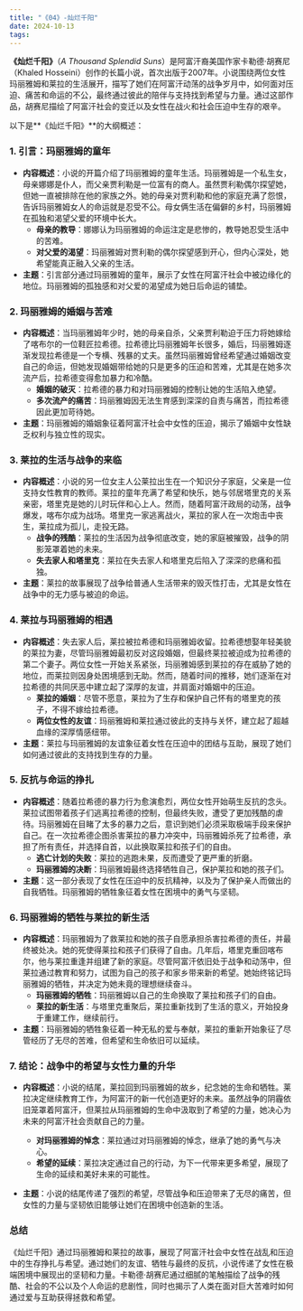 ```yaml
---
title: "《04》-灿烂千阳"
date: 2024-10-13
tags: 
---
```

**《灿烂千阳》**（*A Thousand Splendid Suns*）是阿富汗裔美国作家卡勒德·胡赛尼（Khaled Hosseini）创作的长篇小说，首次出版于2007年。小说围绕两位女性玛丽雅姆和莱拉的生活展开，描写了她们在阿富汗动荡的战争岁月中，如何面对压迫、痛苦和命运的不公，最终通过彼此的陪伴与支持找到希望与力量。通过这部作品，胡赛尼描绘了阿富汗社会的变迁以及女性在战火和社会压迫中生存的艰辛。

以下是**《灿烂千阳》**的大纲概述：

### 1. **引言：玛丽雅姆的童年**
- **内容概述**：小说的开篇介绍了玛丽雅姆的童年生活。玛丽雅姆是一个私生女，母亲娜娜是仆人，而父亲贾利勒是一位富有的商人。虽然贾利勒偶尔探望她，但她一直被排除在他的家族之外。她的母亲对贾利勒和他的家庭充满了怨恨，告诉玛丽雅姆女人的命运就是忍受不公。母女俩生活在偏僻的乡村，玛丽雅姆在孤独和渴望父爱的环境中长大。
  - **母亲的教导**：娜娜认为玛丽雅姆的命运注定是悲惨的，教导她忍受生活中的苦难。
  - **对父爱的渴望**：玛丽雅姆对贾利勒的偶尔探望感到开心，但内心深处，她希望能真正融入父亲的生活。
- **主题**：引言部分通过玛丽雅姆的童年，展示了女性在阿富汗社会中被边缘化的地位。玛丽雅姆的孤独感和对父爱的渴望成为她日后命运的铺垫。

### 2. **玛丽雅姆的婚姻与苦难**
- **内容概述**：当玛丽雅姆年少时，她的母亲自杀，父亲贾利勒迫于压力将她嫁给了喀布尔的一位鞋匠拉希德。拉希德比玛丽雅姆年长很多，婚后，玛丽雅姆逐渐发现拉希德是一个专横、残暴的丈夫。虽然玛丽雅姆曾经希望通过婚姻改变自己的命运，但她发现婚姻带给她的只是更多的压迫和苦难，尤其是在她多次流产后，拉希德变得愈加暴力和冷酷。
  - **婚姻的破灭**：拉希德的暴力和对玛丽雅姆的控制让她的生活陷入绝望。
  - **多次流产的痛苦**：玛丽雅姆因无法生育感到深深的自责与痛苦，而拉希德因此更加苛待她。
- **主题**：玛丽雅姆的婚姻象征着阿富汗社会中女性的压迫，揭示了婚姻中女性缺乏权利与独立性的现实。

### 3. **莱拉的生活与战争的来临**
- **内容概述**：小说的另一位女主人公莱拉出生在一个知识分子家庭，父亲是一位支持女性教育的教师。莱拉的童年充满了希望和快乐，她与邻居塔里克的关系亲密，塔里克是她的儿时玩伴和心上人。然而，随着阿富汗政局的动荡，战争爆发，喀布尔成为战场。塔里克一家逃离战火，莱拉的家人在一次炮击中丧生，莱拉成为孤儿，走投无路。
  - **战争的残酷**：莱拉的生活因为战争彻底改变，她的家庭被摧毁，战争的阴影笼罩着她的未来。
  - **失去家人和塔里克**：莱拉在失去家人和塔里克后陷入了深深的悲痛和孤独。
- **主题**：莱拉的故事展现了战争给普通人生活带来的毁灭性打击，尤其是女性在战争中的无力感与被迫的命运。

### 4. **莱拉与玛丽雅姆的相遇**
- **内容概述**：失去家人后，莱拉被拉希德和玛丽雅姆收留。拉希德想娶年轻美貌的莱拉为妻，尽管玛丽雅姆最初反对这段婚姻，但最终莱拉被迫成为拉希德的第二个妻子。两位女性一开始关系紧张，玛丽雅姆感到莱拉的存在威胁了她的地位，而莱拉则因身处困境感到无助。然而，随着时间的推移，她们逐渐在对拉希德的共同厌恶中建立起了深厚的友谊，并肩面对婚姻中的压迫。
  - **莱拉的婚姻**：尽管不愿意，莱拉为了生存和保护自己怀有的塔里克的孩子，不得不嫁给拉希德。
  - **两位女性的友谊**：玛丽雅姆和莱拉通过彼此的支持与关怀，建立起了超越血缘的深厚情感纽带。
- **主题**：莱拉与玛丽雅姆的友谊象征着女性在压迫中的团结与互助，展现了她们如何通过彼此的支持找到生存的力量。

### 5. **反抗与命运的挣扎**
- **内容概述**：随着拉希德的暴力行为愈演愈烈，两位女性开始萌生反抗的念头。莱拉试图带着孩子们逃离拉希德的控制，但最终失败，遭受了更加残酷的虐待。玛丽雅姆在目睹了太多的暴力之后，意识到她们必须采取极端手段来保护自己。在一次拉希德企图杀害莱拉的暴力冲突中，玛丽雅姆杀死了拉希德，承担了所有责任，并选择自首，以此换取莱拉和孩子们的自由。
  - **逃亡计划的失败**：莱拉的逃跑未果，反而遭受了更严重的折磨。
  - **玛丽雅姆的决断**：玛丽雅姆最终选择牺牲自己，保护莱拉和她的孩子们。
- **主题**：这一部分表现了女性在压迫中的反抗精神，以及为了保护亲人而做出的自我牺牲。玛丽雅姆的牺牲象征着女性在困境中的勇气与坚韧。

### 6. **玛丽雅姆的牺牲与莱拉的新生活**
- **内容概述**：玛丽雅姆为了救莱拉和她的孩子自愿承担杀害拉希德的责任，并最终被处决。她的死使得莱拉和孩子们获得了自由。几年后，塔里克重回喀布尔，他与莱拉重逢并组建了新的家庭。尽管阿富汗依旧处于战争和动荡中，但莱拉通过教育和努力，试图为自己的孩子和家乡带来新的希望。她始终铭记玛丽雅姆的牺牲，并决定为她未竟的理想继续奋斗。
  - **玛丽雅姆的牺牲**：玛丽雅姆以自己的生命换取了莱拉和孩子们的自由。
  - **莱拉的新生活**：与塔里克重聚后，莱拉重新找到了生活的意义，开始投身于重建工作，继续前行。
- **主题**：玛丽雅姆的牺牲象征着一种无私的爱与奉献，莱拉的重新开始象征了尽管经历了无尽的苦难，但希望和生命依旧可以延续。

### 7. **结论：战争中的希望与女性力量的升华**
- **内容概述**：小说的结尾，莱拉回到玛丽雅姆的故乡，纪念她的生命和牺牲。莱拉决定继续教育工作，为阿富汗的新一代创造更好的未来。虽然战争的阴霾依旧笼罩着阿富汗，但莱拉从玛丽雅姆的生命中汲取到了希望的力量，她决心为未来的阿富汗社会贡献自己的力量。
  - **对玛丽雅姆的悼念**：莱拉通过对玛丽雅姆的悼念，继承了她的勇气与决心。
  - **希望的延续**：莱拉决定通过自己的行动，为下一代带来更多希望，展现了生命的延续和美好未来的可能性。


- **主题**：小说的结尾传递了强烈的希望，尽管战争和压迫带来了无尽的痛苦，但女性的力量与坚韧依旧能够让她们在困境中创造新的生活。

### **总结**
《灿烂千阳》通过玛丽雅姆和莱拉的故事，展现了阿富汗社会中女性在战乱和压迫中的生存挣扎与希望。通过她们的友谊、牺牲与最终的反抗，小说传递了女性在极端困境中展现出的坚韧和力量。卡勒德·胡赛尼通过细腻的笔触描绘了战争的残酷、社会的不公以及个人命运的悲剧性，同时也揭示了人类在面对巨大苦难时如何通过爱与互助获得拯救和希望。
